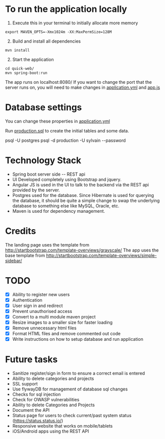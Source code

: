 # To run the application locally
1) Execute this in your terminal to initially allocate more memory
```
export MAVEN_OPTS=-Xmx1024m -XX:MaxPermSize=128M
```

2) Build and install all dependencies 
```
mvn install
``` 

2) Start the application
```
cd quick-web/
mvn spring-boot:run
```
The app runs on localhost:8080/
If you want to change the port that the server runs on, you will need to make
changes in [application.yml](quick-web/src/main/resources/application.yml) and [app.js](quick-web/public/js/app.js)

# Database settings
You can change these properties in [application.yml](quick-web/src/main/resources/application.yml)

Run [production.sql](db/production.sql) to create the initial tables and some data.

psql -U postgres
psql -d production -U sylvain --password

# Technology Stack
- Spring boot server side
-- REST api
- UI Developed completely using Bootstrap and jquery.
- Angular JS is used in the UI to talk to the backend via the REST api provided by the server.
- Postgres used for the database. Since Hibernate is used for querying the database, it should be quite a simple change to swap the underlying database to something else like MySQL, Oracle, etc.
- Maven is used for dependency management.

# Credits
The landing page uses the template from http://startbootstrap.com/template-overviews/grayscale/
The app uses the base template from http://startbootstrap.com/template-overviews/simple-sidebar/


# TODO
- [x] Ability to register new users
- [x] Authentication
- [x] User sign in and redirect
- [x] Prevent unauthorised access
- [x] Convert to a multi module maven project
- [x] Resize images to a smaller size for faster loading
- [x] Remove unnecessary html files
- [x] Format HTML files and remove commented out code
- [x] Write instructions on how to setup database and run application

# Future tasks
- Sanitize register/sign in form to ensure a correct email is entered
- Ability to delete categories and projects
- SSL support
- Use flywayDB for management of database sql changes
- Checks for sql injection
- Check for OWASP vulnerabilities
- Ability to delete Categories and Projects
- Document the API
- Status page for users to check current/past system status (https://status.status.io/)
- Responsive website that works on mobile/tablets
- iOS/Android apps using the REST API

